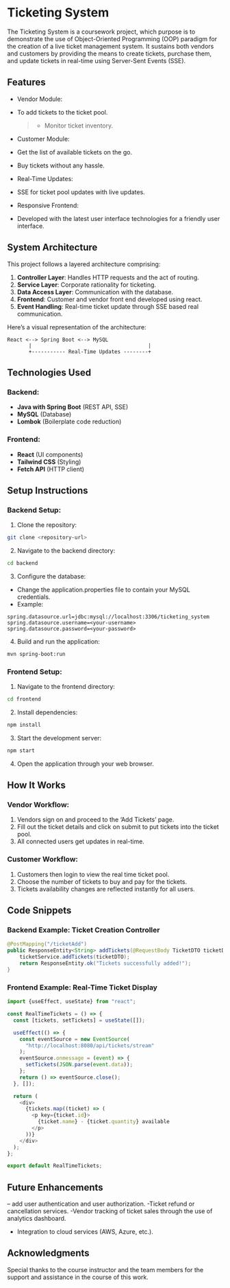 # Ticketing System

The Ticketing System is a coursework project, which purpose is to demonstrate the use of Object-Oriented Programming (OOP) paradigm for the creation of a live ticket management system. It sustains both vendors and customers by providing the means to create tickets, purchase them, and update tickets in real-time using Server-Sent Events (SSE).

## Features

- Vendor Module:
- To add tickets to the ticket pool.

  > - Monitor ticket inventory.

- Customer Module:
- Get the list of available tickets on the go.
- Buy tickets without any hassle.

- Real-Time Updates:
- SSE for ticket pool updates with live updates.
- Responsive Frontend:
- Developed with the latest user interface technologies for a friendly user interface.

## System Architecture

This project follows a layered architecture comprising:

1. **Controller Layer**: Handles HTTP requests and the act of routing.
2. **Service Layer**: Corporate rationality for ticketing.
3. **Data Access Layer**: Communication with the database.
4. **Frontend**: Customer and vendor front end developed using react.
5. **Event Handling**: Real-time ticket update through SSE based real communication.

Here’s a visual representation of the architecture:

```
React <--> Spring Boot <--> MySQL
       |                                      |
       +----------- Real-Time Updates --------+
```

## Technologies Used

### Backend:

- **Java with Spring Boot** (REST API, SSE)
- **MySQL** (Database)
- **Lombok** (Boilerplate code reduction)

### Frontend:

- **React** (UI components)
- **Tailwind CSS** (Styling)
- **Fetch API** (HTTP client)

## Setup Instructions

### Backend Setup:

1. Clone the repository:

```bash
git clone <repository-url>
```

2. Navigate to the backend directory:

```bash
cd backend
```

3. Configure the database:

- Change the application.properties file to contain your MySQL credentials.
- Example:

```properties
spring.datasource.url=jdbc:mysql://localhost:3306/ticketing_system
spring.datasource.username=<your-username>
spring.datasource.password=<your-password>
```

4. Build and run the application:

```bash
mvn spring-boot:run
```

### Frontend Setup:

1. Navigate to the frontend directory:

```bash
cd frontend
```

2. Install dependencies:

```bash
npm install
```

3. Start the development server:

```bash
npm start
```

4. Open the application through your web browser.

## How It Works

### Vendor Workflow:

1. Vendors sign on and proceed to the ‘Add Tickets’ page.
2. Fill out the ticket details and click on submit to put tickets into the ticket pool.
3. All connected users get updates in real-time.

### Customer Workflow:

1. Customers then login to view the real time ticket pool.
2. Choose the number of tickets to buy and pay for the tickets.
3. Tickets availability changes are reflected instantly for all users.

## Code Snippets

### Backend Example: Ticket Creation Controller

```java
@PostMapping("/ticketAdd")
public ResponseEntity<String> addTickets(@RequestBody TicketDTO ticketDTO) {
    ticketService.addTickets(ticketDTO);
    return ResponseEntity.ok("Tickets successfully added!");
}
```

### Frontend Example: Real-Time Ticket Display

```javascript
import {useEffect, useState} from "react";

const RealTimeTickets = () => {
  const [tickets, setTickets] = useState([]);

  useEffect(() => {
    const eventSource = new EventSource(
      "http://localhost:8080/api/tickets/stream"
    );
    eventSource.onmessage = (event) => {
      setTickets(JSON.parse(event.data));
    };
    return () => eventSource.close();
  }, []);

  return (
    <div>
      {tickets.map((ticket) => (
        <p key={ticket.id}>
          {ticket.name} - {ticket.quantity} available
        </p>
      ))}
    </div>
  );
};

export default RealTimeTickets;
```

## Future Enhancements

– add user authentication and user authorization.
-Ticket refund or cancellation services.
-Vendor tracking of ticket sales through the use of analytics dashboard.

- Integration to cloud services (AWS, Azure, etc.).

## Acknowledgments

Special thanks to the course instructor and the team members for the support and assistance in the course of this work.
